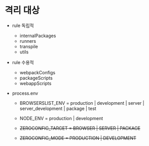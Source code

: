 # 격리 대상

- rule 독립적
  - internalPackages
  - runners
  - transpile
  - utils
- rule 수용적
  - webpackConfigs
  - packageScripts
  - webappScripts



- process.env
  - BROWSERSLIST_ENV = production | development | server | server_development | package | test
  - NODE_ENV = production | development
  
  - ~~ZEROCONFIG_TARGET = BROWSER | SERVER | PACKAGE~~
  - ~~ZEROCONFIG_MODE = PRODUCTION | DEVELOPMENT~~